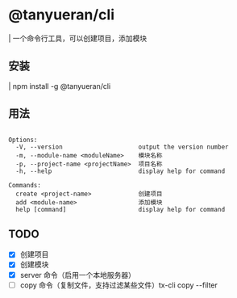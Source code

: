 # @tanyueran/cli

| 一个命令行工具，可以创建项目，添加模块

## 安装
| npm install -g @tanyueran/cli


## 用法
```text

Options:
  -V, --version                     output the version number
  -m, --module-name <moduleName>    模块名称
  -p, --project-name <projectName>  项目名称
  -h, --help                        display help for command

Commands:
  create <project-name>             创建项目
  add <module-name>                 添加模块
  help [command]                    display help for command

```

## TODO
- [x] 创建项目
- [x] 创建模块
- [x] server 命令（启用一个本地服务器）
- [ ] copy 命令（复制文件，支持过滤某些文件）tx-cli copy <src> <dest> --filter <filter>